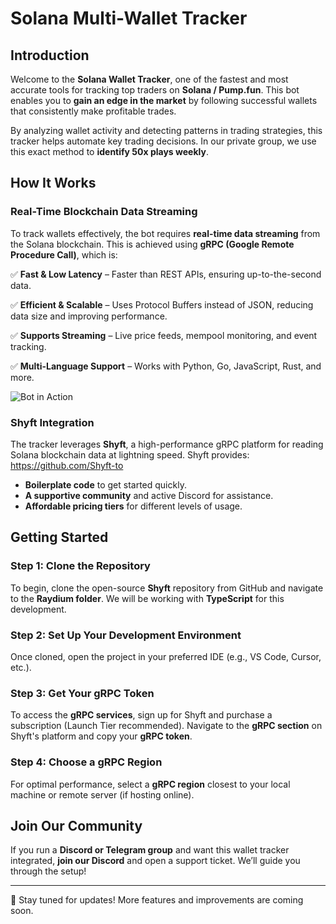 # Solana Multi-Wallet Tracker

## Introduction
Welcome to the **Solana Wallet Tracker**, one of the fastest and most accurate tools for tracking top traders on **Solana / Pump.fun**. This bot enables you to **gain an edge in the market** by following successful wallets that consistently make profitable trades.

By analyzing wallet activity and detecting patterns in trading strategies, this tracker helps automate key trading decisions. In our private group, we use this exact method to **identify 50x plays weekly**.

## How It Works
### **Real-Time Blockchain Data Streaming**
To track wallets effectively, the bot requires **real-time data streaming** from the Solana blockchain. This is achieved using **gRPC (Google Remote Procedure Call)**, which is:

✅ **Fast & Low Latency** – Faster than REST APIs, ensuring up-to-the-second data.

✅ **Efficient & Scalable** – Uses Protocol Buffers instead of JSON, reducing data size and improving performance.

✅ **Supports Streaming** – Live price feeds, mempool monitoring, and event tracking.

✅ **Multi-Language Support** – Works with Python, Go, JavaScript, Rust, and more.




![Bot in Action](https://media1.giphy.com/media/v1.Y2lkPTc5MGI3NjExMjlhOXF0Y3l0bzU4dnU0dHVqNHJ5bjBqbGJwbjdnYzc3ZXd6dnFpaCZlcD12MV9pbnRlcm5hbF9naWZfYnlfaWQmY3Q9Zw/HBoOCpZ26HjBYhZmDL/giphy.gif)

### **Shyft Integration**
The tracker leverages **Shyft**, a high-performance gRPC platform for reading Solana blockchain data at lightning speed. Shyft provides: https://github.com/Shyft-to

- **Boilerplate code** to get started quickly.
- **A supportive community** and active Discord for assistance.
- **Affordable pricing tiers** for different levels of usage.

## Getting Started
### **Step 1: Clone the Repository**
To begin, clone the open-source **Shyft** repository from GitHub and navigate to the **Raydium folder**. We will be working with **TypeScript** for this development.

### **Step 2: Set Up Your Development Environment**
Once cloned, open the project in your preferred IDE (e.g., VS Code, Cursor, etc.).

### **Step 3: Get Your gRPC Token**
To access the **gRPC services**, sign up for Shyft and purchase a subscription (Launch Tier recommended). Navigate to the **gRPC section** on Shyft's platform and copy your **gRPC token**.

### **Step 4: Choose a gRPC Region**
For optimal performance, select a **gRPC region** closest to your local machine or remote server (if hosting online).

## Join Our Community
If you run a **Discord or Telegram group** and want this wallet tracker integrated, **join our Discord** and open a support ticket. We’ll guide you through the setup!

---
🚀 Stay tuned for updates! More features and improvements are coming soon.

